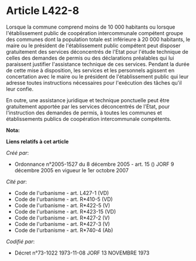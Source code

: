 # Article L422-8

Lorsque la commune comprend moins de 10 000 habitants ou lorsque l'établissement public de coopération intercommunale
compétent groupe des communes dont la population totale est inférieure à 20 000 habitants, le maire ou le président de
l'établissement public compétent peut disposer gratuitement des services déconcentrés de l'Etat pour l'étude technique de
celles des demandes de permis ou des déclarations préalables qui lui paraissent justifier l'assistance technique de ces
services. Pendant la durée de cette mise à disposition, les services et les personnels agissent en concertation avec le maire
ou le président de l'établissement public qui leur adresse toutes instructions nécessaires pour l'exécution des tâches qu'il
leur confie.

En outre, une assistance juridique et technique ponctuelle peut être gratuitement apportée par les services déconcentrés de
l'Etat, pour l'instruction des demandes de permis, à toutes les communes et établissements publics de coopération
intercommunale compétents.

**Nota:**



**Liens relatifs à cet article**

_Créé par_:

  - Ordonnance n°2005-1527 du 8 décembre 2005 - art. 15 () JORF 9 décembre 2005 en vigueur le 1er octobre 2007

_Cité par_:

  - Code de l'urbanisme - art. L427-1 (VD)
  - Code de l'urbanisme - art. R*410-5 (VD)
  - Code de l'urbanisme - art. R*422-5 (V)
  - Code de l'urbanisme - art. R*423-15 (VD)
  - Code de l'urbanisme - art. R*427-2 (V)
  - Code de l'urbanisme - art. R*427-3 (V)
  - Code de l'urbanisme - art. R*740-4 (Ab)

_Codifié par_:

  - Décret n°73-1022 1973-11-08 JORF 13 NOVEMBRE 1973
